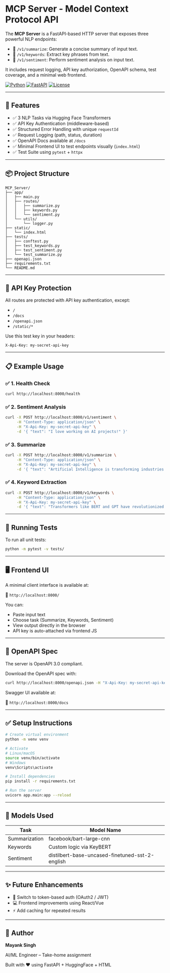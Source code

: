 # MCP Server - Model Context Protocol API

The **MCP Server** is a FastAPI-based HTTP server that exposes three powerful NLP endpoints:

- 🔹 `/v1/summarize`: Generate a concise summary of input text.
- 🔹 `/v1/keywords`: Extract key phrases from text.
- 🔹 `/v1/sentiment`: Perform sentiment analysis on input text.

It includes request logging, API key authorization, OpenAPI schema, test coverage, and a minimal web frontend.

[![Python](https://img.shields.io/badge/Python-3.10+-blue.svg)](https://www.python.org/)
[![FastAPI](https://img.shields.io/badge/FastAPI-Framework-green)](https://fastapi.tiangolo.com/)
[![License](https://img.shields.io/badge/license-MIT-lightgrey.svg)](LICENSE)

---

## 🚀 Features

- ✅ 3 NLP Tasks via Hugging Face Transformers
- ✅ API Key Authentication (middleware-based)
- ✅ Structured Error Handling with unique `requestId`
- ✅ Request Logging (path, status, duration)
- ✅ OpenAPI Docs available at `/docs`
- ✅ Minimal Frontend UI to test endpoints visually (`index.html`)
- ✅ Test Suite using `pytest` + `httpx`

---

## 📦 Project Structure

```
MCP_Server/
├── app/
│   ├── main.py
│   ├── routes/
│   │   ├── summarize.py
│   │   ├── keywords.py
│   │   └── sentiment.py
│   └── utils/
│       └── logger.py
├── static/
│   └── index.html
├── tests/
│   ├── conftest.py
│   ├── test_keywords.py
│   ├── test_sentiment.py
│   └── test_summarize.py
├── openapi.json
├── requirements.txt
└── README.md
```

---

## 🔐 API Key Protection

All routes are protected with API key authentication, except:

- `/`
- `/docs`
- `/openapi.json`
- `/static/*`

Use this test key in your headers:

```
X-Api-Key: my-secret-api-key
```

---

## 📋 Example Usage

### ✅ 1. Health Check
```bash
curl http://localhost:8000/health
```

### ✅ 2. Sentiment Analysis
```bash
curl -X POST http://localhost:8000/v1/sentiment \
     -H "Content-Type: application/json" \
     -H "X-Api-Key: my-secret-api-key" \
     -d '{ "text": "I love working on AI projects!" }'
```

### ✅ 3. Summarize
```bash
curl -X POST http://localhost:8000/v1/summarize \
     -H "Content-Type: application/json" \
     -H "X-Api-Key: my-secret-api-key" \
     -d '{ "text": "Artificial Intelligence is transforming industries by enabling machines to learn from data..." }'
```

### ✅ 4. Keyword Extraction
```bash
curl -X POST http://localhost:8000/v1/keywords \
     -H "Content-Type: application/json" \
     -H "X-Api-Key: my-secret-api-key" \
     -d '{ "text": "Transformers like BERT and GPT have revolutionized NLP." }'
```

---

## 🧪 Running Tests

To run all unit tests:

```bash
python -m pytest -v tests/
```

---

## 🖥️ Frontend UI

A minimal client interface is available at:

📍 `http://localhost:8000/`

You can:

- Paste input text
- Choose task (Summarize, Keywords, Sentiment)
- View output directly in the browser
- API key is auto-attached via frontend JS

---

## 📄 OpenAPI Spec

The server is OpenAPI 3.0 compliant.

Download the OpenAPI spec with:

```bash
curl http://localhost:8000/openapi.json -H "X-Api-Key: my-secret-api-key" -o openapi.json
```

Swagger UI available at:

📍 `http://localhost:8000/docs`

---

## ✅ Setup Instructions

```bash
# Create virtual environment
python -m venv venv

# Activate
# Linux/macOS
source venv/bin/activate
# Windows
venv\Scripts\activate

# Install dependencies
pip install -r requirements.txt

# Run the server
uvicorn app.main:app --reload
```

---

## 🧠 Models Used

| Task           | Model Name                                       |
|----------------|--------------------------------------------------|
| Summarization  | facebook/bart-large-cnn                          |
| Keywords       | Custom logic via KeyBERT                         |
| Sentiment      | distilbert-base-uncased-finetuned-sst-2-english  |

---

## ✨ Future Enhancements

- 🔐 Switch to token-based auth (OAuth2 / JWT)
- 💻 Frontend improvements using React/Vue
- ⚡ Add caching for repeated results

---

## 🙋 Author

**Mayank Singh**  

AI/ML Engineer – Take-home assignment  

Built with ❤️ using FastAPI + HuggingFace + HTML
